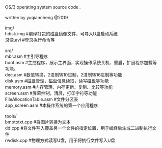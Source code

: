 OS/3 operating system source code . <br>
<br>
written by yuqiancheng @2019 <br>
<br>
img/ <br>
hdisk.img   #编译打包的磁盘镜像文件，可导入U盘启动系统 <br>
录像.avi    #登录执行命令等 <br>
<br>
src/ <br>
mbr.asm   #主引导程序 <br>
boot.asm  #主控程序，展示主界面，实现操作系统关机、重启，扩展程序加载等功能。 <br>
dec.asm  #数值转换，2进制转10进制，2进制转16进制等功能 <br>
disk.asm #磁盘管理，磁盘信息读取，读写磁盘等功能 <br>
memory.asm #内存管理，内存更新、复制、比较等功能  <br>
screen.asm #屏幕控制，清屏，打印字符等功能 <br>
FileAllocationTable.asm #文件分区表 <br>
app_screen.asm #本操作系统的第一个应用程序 <br>
<br>
tools/ <br>
bmptotxt.cpp  #将图片转换为文本 <br>
dd.cpp        #将文件写入覆盖另一个文件的指定位置，用于编绎后生成二进制执行文件 <br>
rwdisk.cpp    #物理方式读写U盘，用于将执行文件写入U盘 <br>
 

